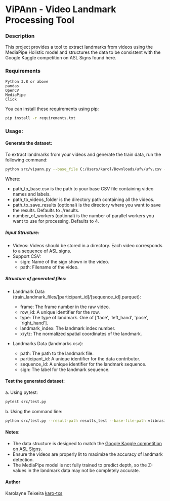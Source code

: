 # ViPAnn - Video Landmark Processing Tool
### Description
This project provides a tool to extract landmarks from videos using the MediaPipe Holistic model and structures the data to be consistent with the Google Kaggle competition on ASL Signs found here.

### Requirements
```
Python 3.8 or above
pandas
OpenCV
MediaPipe
Click
```
    
You can install these requirements using pip:

```bash
pip install -r requirements.txt
```

### Usage:
#### Generate the dataset:
To extract landmarks from your videos and generate the train data, run the following command:

```bash
python src/vipann.py --base_file C:/Users/karol/Downloads/ufv/ufv.csv --video_path C:/Users/karol/Downloads/ufv/ --results_path ufv --workers 1
```

Where:
- path_to_base.csv is the path to your base CSV file containing video names and labels.
- path_to_videos_folder is the directory path containing all the videos.
- path_to_save_results (optional) is the directory where you want to save the results. Defaults to ./results.
- number_of_workers (optional) is the number of parallel workers you want to use for processing. Defaults to 4.

##### Input Structure:
- Videos: Videos should be stored in a directory. Each video corresponds to a sequence of ASL signs.
- Support CSV:
    - sign: Name of the sign shown in the video.
    - path: Filename of the video.

##### Structure of generated files:
- Landmark Data (train_landmark_files/[participant_id]/[sequence_id].parquet):
    - frame: The frame number in the raw video.
    - row_id: A unique identifier for the row.
    - type: The type of landmark. One of ['face', 'left_hand', 'pose', 'right_hand'].
    - landmark_index: The landmark index number.
    - x/y/z: The normalized spatial coordinates of the landmark.

- Landmarks Data (landmarks.csv):
    - path: The path to the landmark file.
    - participant_id: A unique identifier for the data contributor.
    - sequence_id: A unique identifier for the landmark sequence.
    - sign: The label for the landmark sequence.

#### Test the generated dataset:
a. Using pytest:
```bash
pytest src/test.py
```
b. Using the command line:
```bash
python src/test.py --result-path results_test --base-file-path vlibrasil_bilingual_v2.csv
```

#### Notes:
- The data structure is designed to match the [Google Kaggle competition on ASL Signs](https://www.kaggle.com/competitions/asl-signs/data).
- Ensure the videos are properly lit to maximize the accuracy of landmark detection.
- The MediaPipe model is not fully trained to predict depth, so the Z-values in the landmark data may not be completely accurate.

#### Author

Karolayne Teixeira [karo-txs](https://github.com/karo-txs)

